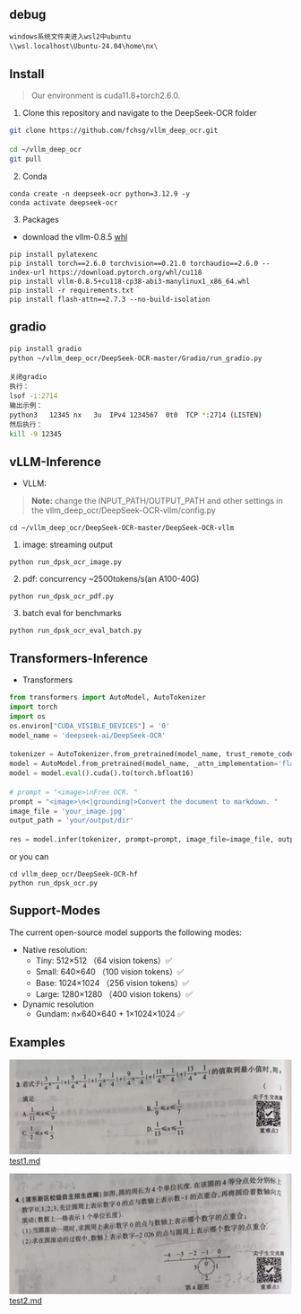 ## debug

``` bash
windows系统文件夹进入wsl2中ubuntu
\\wsl.localhost\Ubuntu-24.04\home\nx\
```

## Install
>Our environment is cuda11.8+torch2.6.0.
1. Clone this repository and navigate to the DeepSeek-OCR folder
```bash
git clone https://github.com/fchsg/vllm_deep_ocr.git

cd ~/vllm_deep_ocr
git pull

```
2. Conda
```Shell
conda create -n deepseek-ocr python=3.12.9 -y
conda activate deepseek-ocr
```
3. Packages

- download the vllm-0.8.5 [whl](https://github.com/vllm-project/vllm/releases/tag/v0.8.5) 
```Shell
pip install pylatexenc
pip install torch==2.6.0 torchvision==0.21.0 torchaudio==2.6.0 --index-url https://download.pytorch.org/whl/cu118
pip install vllm-0.8.5+cu118-cp38-abi3-manylinux1_x86_64.whl
pip install -r requirements.txt
pip install flash-attn==2.7.3 --no-build-isolation
```
## gradio
``` bash 
pip install gradio
python ~/vllm_deep_ocr/DeepSeek-OCR-master/Gradio/run_gradio.py

关闭gradio
执行：
lsof -i:2714
输出示例：
python3   12345 nx   3u  IPv4 1234567  0t0  TCP *:2714 (LISTEN)
然后执行：
kill -9 12345

```

## vLLM-Inference
- VLLM:
>**Note:** change the INPUT_PATH/OUTPUT_PATH and other settings in the vllm_deep_ocr/DeepSeek-OCR-vllm/config.py
```Shell
cd ~/vllm_deep_ocr/DeepSeek-OCR-master/DeepSeek-OCR-vllm
```
1. image: streaming output
```Shell
python run_dpsk_ocr_image.py
```
2. pdf: concurrency ~2500tokens/s(an A100-40G)
```Shell
python run_dpsk_ocr_pdf.py
```
3. batch eval for benchmarks
```Shell
python run_dpsk_ocr_eval_batch.py
```
## Transformers-Inference
- Transformers
```python
from transformers import AutoModel, AutoTokenizer
import torch
import os
os.environ["CUDA_VISIBLE_DEVICES"] = '0'
model_name = 'deepseek-ai/DeepSeek-OCR'

tokenizer = AutoTokenizer.from_pretrained(model_name, trust_remote_code=True)
model = AutoModel.from_pretrained(model_name, _attn_implementation='flash_attention_2', trust_remote_code=True, use_safetensors=True)
model = model.eval().cuda().to(torch.bfloat16)

# prompt = "<image>\nFree OCR. "
prompt = "<image>\n<|grounding|>Convert the document to markdown. "
image_file = 'your_image.jpg'
output_path = 'your/output/dir'

res = model.infer(tokenizer, prompt=prompt, image_file=image_file, output_path = output_path, base_size = 1024, image_size = 640, crop_mode=True, save_results = True, test_compress = True)
```
or you can
```Shell
cd vllm_deep_ocr/DeepSeek-OCR-hf
python run_dpsk_ocr.py
```
## Support-Modes
The current open-source model supports the following modes:
- Native resolution:
  - Tiny: 512×512 （64 vision tokens）✅
  - Small: 640×640 （100 vision tokens）✅
  - Base: 1024×1024 （256 vision tokens）✅
  - Large: 1280×1280 （400 vision tokens）✅
- Dynamic resolution
  - Gundam: n×640×640 + 1×1024×1024 ✅

## Examples

![test1.jpg](Test/image_ocr/deep_seek_ocr_input/test1.jpg)
[test1.md](Test%2Fimage_ocr%2Fdeep_seek_ocr_output%2Ftest1%2Ftest1.md)

![test2.jpg](Test/image_ocr/deep_seek_ocr_input/test2.jpg)
[test2.md](Test/image_ocr/deep_seek_ocr_output/test2/test2.md)
